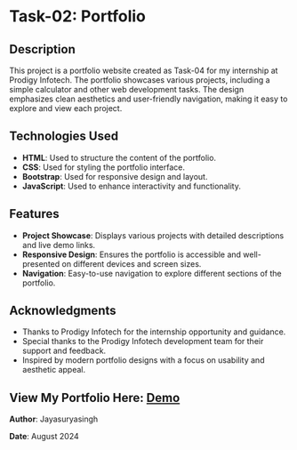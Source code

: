 # Task-02: Portfolio

## Description

This project is a portfolio website created as Task-04 for my internship at Prodigy Infotech. The portfolio showcases various projects, including a simple calculator and other web development tasks. The design emphasizes clean aesthetics and user-friendly navigation, making it easy to explore and view each project.

## Technologies Used

- **HTML**: Used to structure the content of the portfolio.
- **CSS**: Used for styling the portfolio interface.
- **Bootstrap**: Used for responsive design and layout.
- **JavaScript**: Used to enhance interactivity and functionality.

## Features

- **Project Showcase**: Displays various projects with detailed descriptions and live demo links.
- **Responsive Design**: Ensures the portfolio is accessible and well-presented on different devices and screen sizes.
- **Navigation**: Easy-to-use navigation to explore different sections of the portfolio.

## Acknowledgments

- Thanks to Prodigy Infotech for the internship opportunity and guidance.
- Special thanks to the Prodigy Infotech development team for their support and feedback.
- Inspired by modern portfolio designs with a focus on usability and aesthetic appeal.

## View My Portfolio Here: [Demo](https://hrjayasuryasingh9.github.io/PRODIGY_WD_04/Task-4)

**Author**: Jayasuryasingh

**Date**: August 2024

